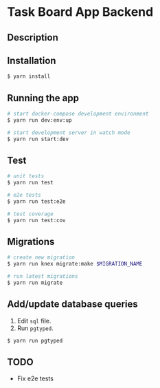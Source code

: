 # Task Board App Backend

## Description

## Installation

```bash
$ yarn install
```

## Running the app

```bash
# start docker-compose development environment
$ yarn run dev:env:up

# start development server in watch mode
$ yarn run start:dev
```

## Test

```bash
# unit tests
$ yarn run test

# e2e tests
$ yarn run test:e2e

# test coverage
$ yarn run test:cov
```

## Migrations

```bash
# create new migration
$ yarn run knex migrate:make $MIGRATION_NAME

# run latest migrations
$ yarn run migrate
```

## Add/update database queries

1. Edit `sql` file.
2. Run `pgtyped`.

```bash
$ yarn run pgtyped
```

## TODO

- Fix e2e tests
